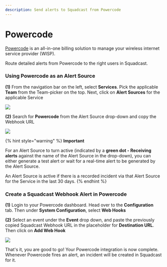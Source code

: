 ```yaml
---
description: Send alerts to Squadcast from Powercode
---
```


# Powercode

[Powercode](https://powercode.com/) is an all-in-one billing solution to manage your wireless internet service provider (WISP).

Route detailed alerts from Powercode to the right users in Squadcast.

### Using Powercode as an Alert Source

**(1)** From the navigation bar on the left, select **Services**. Pick the applicable **Team** from the Team-picker on the top. Next, click on **Alert Sources** for the applicable Service

![](../../.gitbook/assets/alert\_source\_1.png)

**(2)** Search for **Powercode** from the Alert Source drop-down and copy the Webhook URL

![](../../.gitbook/assets/powercode\_1.png)

{% hint style="warning" %}
**Important**

For an Alert Source to turn active (indicated by a **green dot - Receiving alerts** against the name of the Alert Source in the drop-down), you can either generate a test alert or wait for a real-time alert to be generated by the Alert Source.

An Alert Source is active if there is a recorded incident via that Alert Source for the Service in the last 30 days.
{% endhint %}

### Create a Squadcast Webhook Alert in Powercode

**(1)** Login to your Powercode dashboard. Head over to the **Configuration** tab. Then under **System Configuration**, select **Web Hooks**

**(2)** Select an event under the **Event** drop down, and paste the previously copied Squadcast Webhook URL in the placeholder for **Destination URL**. Then click on **Add Web Hook**

![](../../.gitbook/assets/powercode\_2.png)

That's it, you are good to go! Your Powercode integration is now complete. Whenever Powercode fires an alert, an incident will be created in Squadcast for it.
